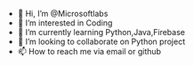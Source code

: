- 👋 Hi, I’m @Microsoftlabs
- 👀 I’m interested in Coding
- 🌱 I’m currently learning Python,Java,Firebase
- 💞️ I’m looking to collaborate on Python project
- 📫 How to reach me via email or github

<!---
Microsoftlabs/Microsoftlabs is a ✨ special ✨ repository because its `README.md` (this file) appears on your GitHub profile.
You can click the Preview link to take a look at your changes.
--->
